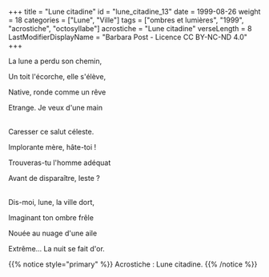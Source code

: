 +++
title = "Lune citadine"
id = "lune_citadine_13"
date = 1999-08-26
weight = 18
categories = ["Lune", "Ville"]
tags = ["ombres et lumières", "1999", "acrostiche", "octosyllabe"]
acrostiche = "Lune citadine"
verseLength = 8
LastModifierDisplayName = "Barbara Post - Licence CC BY-NC-ND 4.0"
+++

La lune a perdu son chemin,

Un toit l'écorche, elle s'élève,

Native, ronde comme un rêve

Etrange. Je veux d'une main

 \
Caresser ce salut céleste.

Implorante mère, hâte-toi !

Trouveras-tu l'homme adéquat

Avant de disparaître, leste ?

 \
Dis-moi, lune, la ville dort,

Imaginant ton ombre frêle

Nouée au nuage d'une aile

Extrême... La nuit se fait d'or.

{{% notice style="primary" %}}
Acrostiche : Lune citadine.
{{% /notice %}}
